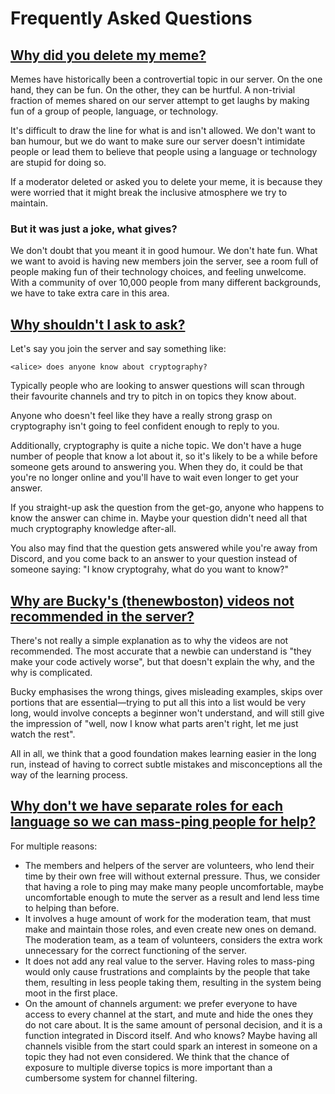 ---
---

# Frequently Asked Questions

## [Why did you delete my meme?](#meme)

Memes have historically been a controvertial topic in our server. On the one
hand, they can be fun. On the other, they can be hurtful. A non-trivial
fraction of memes shared on our server attempt to get laughs by making fun of a
group of people, language, or technology.

It's difficult to draw the line for what is and isn't allowed. We don't want to
ban humour, but we do want to make sure our server doesn't intimidate people or
lead them to believe that people using a language or technology are stupid for
doing so.

If a moderator deleted or asked you to delete your meme, it is because they
were worried that it might break the inclusive atmosphere we try to maintain.

### But it was just a joke, what gives?

We don't doubt that you meant it in good humour. We don't hate fun. What we
want to avoid is having new members join the server, see a room full of people
making fun of their technology choices, and feeling unwelcome. With a community
of over 10,000 people from many different backgrounds, we have to take extra
care in this area.

## [Why shouldn't I ask to ask?](#ask)

Let's say you join the server and say something like:

	<alice> does anyone know about cryptography?

Typically people who are looking to answer questions will scan through their
favourite channels and try to pitch in on topics they know about.

Anyone who doesn't feel like they have a really strong grasp on cryptography
isn't going to feel confident enough to reply to you.

Additionally, cryptography is quite a niche topic. We don't have a huge number
of people that know a lot about it, so it's likely to be a while before
someone gets around to answering you. When they do, it could be that you're no
longer online and you'll have to wait even longer to get your answer.

If you straight-up ask the question from the get-go, anyone who happens to
know the answer can chime in. Maybe your question didn't need all that much
cryptography knowledge after-all. 

You also may find that the question gets answered while you're away from
Discord, and you come back to an answer to your question instead of someone
saying: "I know cryptograhy, what do you want to know?"

## [Why are Bucky's (thenewboston) videos not recommended in the server?](#bucky)
There's not really a simple explanation as to why the videos are not 
recommended. The most accurate that a newbie can understand is "they make 
your code actively worse", but that doesn't explain the why, and the why is 
complicated.

Bucky emphasises the wrong things, gives misleading examples, skips over portions
that are essential—trying to put all this into a list would be very long, would 
involve concepts a beginner won't understand, and will still give the impression
of "well, now I know what parts aren't right, let me just watch the rest".

All in all, we think that a good foundation makes learning easier in the long
run, instead of having to correct subtle mistakes and misconceptions all the
way of the learning process.

## [Why don't we have separate roles for each language so we can mass-ping people for help?](#roles)
For multiple reasons:
* The members and helpers of the server are volunteers, who lend their time by
  their own free will without external pressure. Thus, we consider that having a
  role to ping may make many people uncomfortable, maybe uncomfortable enough to
  mute the server as a result and lend less time to helping than before.
* It involves a huge amount of work for the moderation team, that must make and
  maintain those roles, and even create new ones on demand. The moderation team,
  as a team of volunteers, considers the extra work unnecessary for the correct
  functioning of the server.
* It does not add any real value to the server. Having roles to mass-ping would
  only cause frustrations and complaints by the people that take them, resulting
  in less people taking them, resulting in the system being moot in the first
  place.
* On the amount of channels argument: we prefer everyone to have access to every
  channel at the start, and mute and hide the ones they do not care about. It is
  the same amount of personal decision, and it is a function integrated in
  Discord itself. And who knows? Maybe having all channels visible from the
  start could spark an interest in someone on a topic they had not even
  considered. We think that the chance of exposure to multiple diverse topics is
  more important than a cumbersome system for channel filtering.
